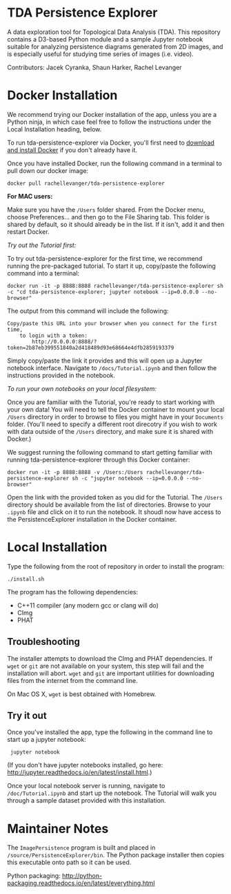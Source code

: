 # TDA Persistence Explorer

A data exploration tool for Topological Data Analysis (TDA). This repository contains a D3-based Python module and a sample Jupyter notebook suitable for analyzing persistence diagrams generated from 2D images, and is especially useful for studying time series of images (i.e. video). 


Contributors:
Jacek Cyranka,
Shaun Harker,
Rachel Levanger


# Docker Installation

We recommend trying our Docker installation of the app, unless you are a Python ninja, in which case feel free to follow the instructions under the Local Installation heading, below.

To run tda-persistence-explorer via Docker, you'll first need to [download and install Docker](https://www.docker.com/) if you don't already have it.

Once you have installed Docker, run the following command in a terminal to pull down our docker image:

`docker pull rachellevanger/tda-persistence-explorer`

**For MAC users:**

Make sure you have the `/Users` folder shared. From the Docker menu, choose Preferences... and then go to the File Sharing tab. This folder is shared by default, so it should already be in the list. If it isn't, add it and then restart Docker.

*Try out the Tutorial first:*

To try out tda-persistence-explorer for the first time, we recommend running the pre-packaged tutorial. To start it up, copy/paste the following command into a terminal:

`docker run -it -p 8888:8888 rachellevanger/tda-persistence-explorer sh -c "cd tda-persistence-explorer; jupyter notebook --ip=0.0.0.0 --no-browser"`

The output from this command will include the following:

```
Copy/paste this URL into your browser when you connect for the first time,
    to login with a token:
        http://0.0.0.0:8888/?token=2b87eb399551840a2d418489d93e68664e4dfb2859193379
```
Simply copy/paste the link it provides and this will open up a Jupyter notebook interface. Navigate to `/docs/Tutorial.ipynb` and then follow the instructions provided in the notebook.

*To run your own notebooks on your local filesystem:*

Once you are familiar with the Tutorial, you're ready to start working with your own data! You will need to tell the Docker container to mount your local `/Users` directory in order to browse to files you might have in your `Documents` folder. (You'll need to specify a different root direcotry if you wish to work with data outside of the `/Users` directory, and make sure it is shared with Docker.)

We suggest running the following command to start getting familiar with running tda-persistence-explorer through this Docker container:

`docker run -it -p 8888:8888 -v /Users:/Users rachellevanger/tda-persistence-explorer sh -c "jupyter notebook --ip=0.0.0.0 --no-browser"`

Open the link with the provided token as you did for the Tutorial. The `/Users` directory should be available from the list of directories. Browse to your `.ipynb` file and click on it to run the notebook. It shoudl now have access to the PersistenceExplorer installation in the Docker container.



# Local Installation

Type the following from the root of repository in order to install the program:

    ./install.sh

The program has the following dependencies:

* C++11 compiler (any modern gcc or clang will do)
* CImg
* PHAT

## Troubleshooting

The installer attempts to download the CImg and PHAT dependencies. If `wget` or `git` are not available on your system, this step will fail and the installation will abort. `wget` and `git` are important utilities for downloading files from the internet from the command line.

On Mac OS X, `wget` is best obtained with Homebrew.

## Try it out

Once you've installed the app, type the following in the command line to start up a jupyter notebook:

     jupyter notebook

(If you don't have jupyter notebooks installed, go here: <http://jupyter.readthedocs.io/en/latest/install.html>.)

Once your local notebook server is running, navigate to `/doc/Tutorial.ipynb` and start up the notebook. The Tutorial will walk you through a sample dataset provided with this installation.

# Maintainer Notes

The `ImagePersistence` program is built and placed in `/source/PersistenceExplorer/bin`. The Python package installer then copies this executable onto path so it can be used.

Python packaging: <http://python-packaging.readthedocs.io/en/latest/everything.html>



